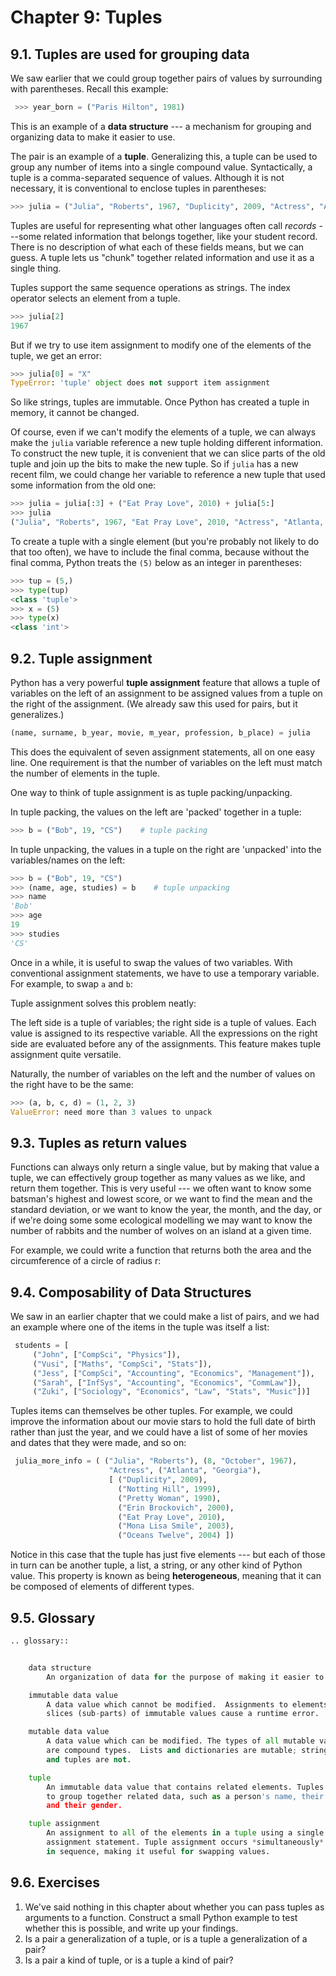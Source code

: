 # Chapter 9: Tuples

## 9.1. Tuples are used for grouping data

We saw earlier that we could group together pairs of values by surrounding with parentheses. Recall this example:

```python
 >>> year_born = ("Paris Hilton", 1981) 
```

This is an example of a **data structure** \-\-- a mechanism for grouping and organizing data to make it easier to use.

The pair is an example of a **tuple**. Generalizing this, a tuple can be used to group any number of items into a single compound value. Syntactically, a tuple is a comma-separated sequence of values. Although it is not necessary, it is conventional to enclose tuples in parentheses:

```python
>>> julia = ("Julia", "Roberts", 1967, "Duplicity", 2009, "Actress", "Atlanta, Georgia")
```

Tuples are useful for representing what other languages often call *records* \-\--some related information that belongs together, like your student record. There is no description of what each of these fields means, but we can guess. A tuple lets us \"chunk\" together related information and use it as a single thing.

Tuples support the same sequence operations as strings. The index operator selects an element from a tuple.

```python
>>> julia[2]
1967
```

But if we try to use item assignment to modify one of the elements of the tuple, we get an error:

```python
>>> julia[0] = "X"
TypeError: 'tuple' object does not support item assignment
```

So like strings, tuples are immutable. Once Python has created a tuple in memory, it cannot be changed.

Of course, even if we can\'t modify the elements of a tuple, we can always make the `julia` variable reference a new tuple holding different information. To construct the new tuple, it is convenient that we can slice parts of the old tuple and join up the bits to make the new tuple. So if `julia` has a new recent film, we could change her variable to
reference a new tuple that used some information from the old one:

```python
>>> julia = julia[:3] + ("Eat Pray Love", 2010) + julia[5:]
>>> julia
("Julia", "Roberts", 1967, "Eat Pray Love", 2010, "Actress", "Atlanta, Georgia")
```

To create a tuple with a single element (but you\'re probably not likely to do that too often), we have to include the final comma, because without the final comma, Python treats the `(5)` below as an integer in parentheses:

```python
>>> tup = (5,)
>>> type(tup)
<class 'tuple'> 
>>> x = (5)
>>> type(x)
<class 'int'>     
```

## 9.2. Tuple assignment

Python has a very powerful **tuple assignment** feature that allows a tuple of variables on the left of an assignment to be assigned values from a tuple on the right of the assignment. (We already saw this used for pairs, but it generalizes.)

```python
(name, surname, b_year, movie, m_year, profession, b_place) = julia
```

This does the equivalent of seven assignment statements, all on one easy line. One requirement is that the number of variables on the left must match the number of elements in the tuple.

One way to think of tuple assignment is as tuple packing/unpacking.

In tuple packing, the values on the left are \'packed\' together in a tuple:

```python
>>> b = ("Bob", 19, "CS")    # tuple packing
```

In tuple unpacking, the values in a tuple on the right are \'unpacked\' into the variables/names on the left:

```python
>>> b = ("Bob", 19, "CS")
>>> (name, age, studies) = b    # tuple unpacking
>>> name
'Bob'
>>> age
19
>>> studies
'CS'
```

Once in a while, it is useful to swap the values of two variables. With conventional assignment statements, we have to use a temporary variable. For example, to swap `a` and `b`:

Tuple assignment solves this problem neatly:

The left side is a tuple of variables; the right side is a tuple of values. Each value is assigned to its respective variable. All the expressions on the right side are evaluated before any of the assignments. This feature makes tuple assignment quite versatile.

Naturally, the number of variables on the left and the number of values on the right have to be the same:

```python
>>> (a, b, c, d) = (1, 2, 3)
ValueError: need more than 3 values to unpack 
```

## 9.3. Tuples as return values

Functions can always only return a single value, but by making that value a tuple, we can effectively group together as many values as we like, and return them together. This is very useful \-\-- we often want to know some batsman\'s highest and lowest score, or we want to find the mean and the standard deviation, or we want to know the year, the month,
and the day, or if we\'re doing some some ecological modelling we may want to know the number of rabbits and the number of wolves on an island at a given time.

For example, we could write a function that returns both the area and the circumference of a circle of radius r:

## 9.4. Composability of Data Structures

We saw in an earlier chapter that we could make a list of pairs, and we had an example where one of the items in the tuple was itself a list:

```python
 students = [
     ("John", ["CompSci", "Physics"]),
     ("Vusi", ["Maths", "CompSci", "Stats"]),
     ("Jess", ["CompSci", "Accounting", "Economics", "Management"]),
     ("Sarah", ["InfSys", "Accounting", "Economics", "CommLaw"]),
     ("Zuki", ["Sociology", "Economics", "Law", "Stats", "Music"])]
```

Tuples items can themselves be other tuples. For example, we could improve the information about our movie stars to hold the full date of birth rather than just the year, and we could have a list of some of her movies and dates that they were made, and so on:

```python
 julia_more_info = ( ("Julia", "Roberts"), (8, "October", 1967), 
                      "Actress", ("Atlanta", "Georgia"),  
                      [ ("Duplicity", 2009), 
                        ("Notting Hill", 1999),
                        ("Pretty Woman", 1990),
                        ("Erin Brockovich", 2000),
                        ("Eat Pray Love", 2010),
                        ("Mona Lisa Smile", 2003),
                        ("Oceans Twelve", 2004) ])
```

Notice in this case that the tuple has just five elements \-\-- but each of those in turn can be another tuple, a list, a string, or any other kind of Python value. This property is known as being **heterogeneous**, meaning that it can be composed of elements of different types.

## 9.5. Glossary

```python
.. glossary::


    data structure
        An organization of data for the purpose of making it easier to use.

    immutable data value
        A data value which cannot be modified.  Assignments to elements or
        slices (sub-parts) of immutable values cause a runtime error.

    mutable data value
        A data value which can be modified. The types of all mutable values
        are compound types.  Lists and dictionaries are mutable; strings
        and tuples are not.

    tuple
        An immutable data value that contains related elements. Tuples are used
        to group together related data, such as a person's name, their age,
        and their gender.

    tuple assignment
        An assignment to all of the elements in a tuple using a single
        assignment statement. Tuple assignment occurs *simultaneously* rather than
        in sequence, making it useful for swapping values.
```        
        
## 9.6. Exercises

1.  We\'ve said nothing in this chapter about whether you can pass tuples as arguments to a function. Construct a small Python example to test whether this is possible, and         write up your findings.
2.  Is a pair a generalization of a tuple, or is a tuple a generalization of a pair?
3.  Is a pair a kind of tuple, or is a tuple a kind of pair?
